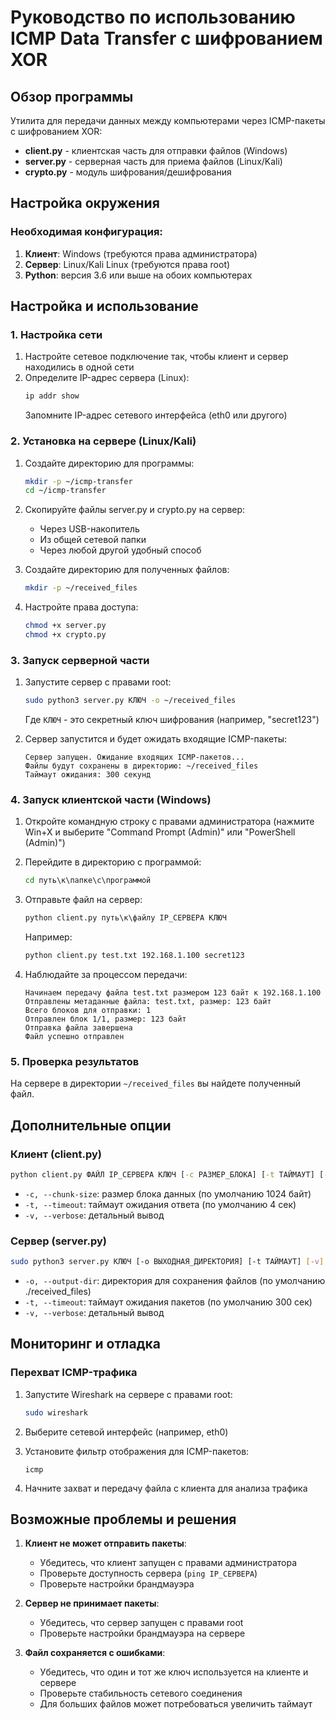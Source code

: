 # Руководство по использованию ICMP Data Transfer с шифрованием XOR

## Обзор программы

Утилита для передачи данных между компьютерами через ICMP-пакеты с шифрованием XOR:

- **client.py** - клиентская часть для отправки файлов (Windows)
- **server.py** - серверная часть для приема файлов (Linux/Kali)
- **crypto.py** - модуль шифрования/дешифрования

## Настройка окружения

### Необходимая конфигурация:

1. **Клиент**: Windows (требуются права администратора)
2. **Сервер**: Linux/Kali Linux (требуются права root)
3. **Python**: версия 3.6 или выше на обоих компьютерах

## Настройка и использование

### 1. Настройка сети

1. Настройте сетевое подключение так, чтобы клиент и сервер находились в одной сети
2. Определите IP-адрес сервера (Linux):
   ```bash
   ip addr show
   ```
   Запомните IP-адрес сетевого интерфейса (eth0 или другого)

### 2. Установка на сервере (Linux/Kali)

1. Создайте директорию для программы:

   ```bash
   mkdir -p ~/icmp-transfer
   cd ~/icmp-transfer
   ```

2. Скопируйте файлы server.py и crypto.py на сервер:

   - Через USB-накопитель
   - Из общей сетевой папки
   - Через любой другой удобный способ

3. Создайте директорию для полученных файлов:

   ```bash
   mkdir -p ~/received_files
   ```

4. Настройте права доступа:
   ```bash
   chmod +x server.py
   chmod +x crypto.py
   ```

### 3. Запуск серверной части

1. Запустите сервер с правами root:

   ```bash
   sudo python3 server.py КЛЮЧ -o ~/received_files
   ```

   Где `КЛЮЧ` - это секретный ключ шифрования (например, "secret123")

2. Сервер запустится и будет ожидать входящие ICMP-пакеты:
   ```
   Сервер запущен. Ожидание входящих ICMP-пакетов...
   Файлы будут сохранены в директорию: ~/received_files
   Таймаут ожидания: 300 секунд
   ```

### 4. Запуск клиентской части (Windows)

1. Откройте командную строку с правами администратора (нажмите Win+X и выберите "Command Prompt (Admin)" или "PowerShell (Admin)")

2. Перейдите в директорию с программой:

   ```cmd
   cd путь\к\папке\с\программой
   ```

3. Отправьте файл на сервер:

   ```cmd
   python client.py путь\к\файлу IP_СЕРВЕРА КЛЮЧ
   ```

   Например:

   ```cmd
   python client.py test.txt 192.168.1.100 secret123
   ```

4. Наблюдайте за процессом передачи:
   ```
   Начинаем передачу файла test.txt размером 123 байт к 192.168.1.100
   Отправлены метаданные файла: test.txt, размер: 123 байт
   Всего блоков для отправки: 1
   Отправлен блок 1/1, размер: 123 байт
   Отправка файла завершена
   Файл успешно отправлен
   ```

### 5. Проверка результатов

На сервере в директории `~/received_files` вы найдете полученный файл.

## Дополнительные опции

### Клиент (client.py)

```cmd
python client.py ФАЙЛ IP_СЕРВЕРА КЛЮЧ [-c РАЗМЕР_БЛОКА] [-t ТАЙМАУТ] [-v]
```

- `-c, --chunk-size`: размер блока данных (по умолчанию 1024 байт)
- `-t, --timeout`: таймаут ожидания ответа (по умолчанию 4 сек)
- `-v, --verbose`: детальный вывод

### Сервер (server.py)

```bash
sudo python3 server.py КЛЮЧ [-o ВЫХОДНАЯ_ДИРЕКТОРИЯ] [-t ТАЙМАУТ] [-v]
```

- `-o, --output-dir`: директория для сохранения файлов (по умолчанию ./received_files)
- `-t, --timeout`: таймаут ожидания пакетов (по умолчанию 300 сек)
- `-v, --verbose`: детальный вывод

## Мониторинг и отладка

### Перехват ICMP-трафика

1. Запустите Wireshark на сервере с правами root:

   ```bash
   sudo wireshark
   ```

2. Выберите сетевой интерфейс (например, eth0)

3. Установите фильтр отображения для ICMP-пакетов:

   ```
   icmp
   ```

4. Начните захват и передачу файла с клиента для анализа трафика

## Возможные проблемы и решения

1. **Клиент не может отправить пакеты**:

   - Убедитесь, что клиент запущен с правами администратора
   - Проверьте доступность сервера (`ping IP_СЕРВЕРА`)
   - Проверьте настройки брандмауэра

2. **Сервер не принимает пакеты**:

   - Убедитесь, что сервер запущен с правами root
   - Проверьте настройки брандмауэра на сервере

3. **Файл сохраняется с ошибками**:
   - Убедитесь, что один и тот же ключ используется на клиенте и сервере
   - Проверьте стабильность сетевого соединения
   - Для больших файлов может потребоваться увеличить таймаут
